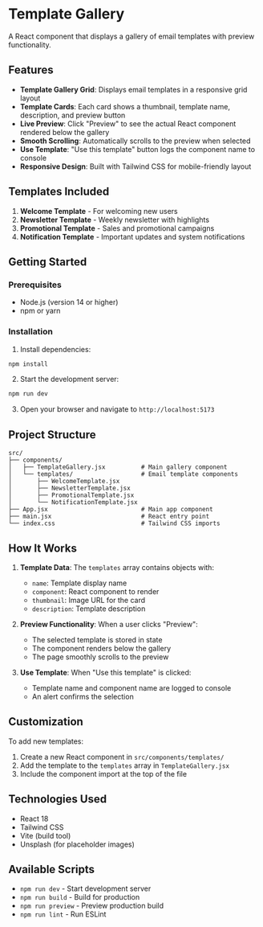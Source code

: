 # Template Gallery

A React component that displays a gallery of email templates with preview functionality.

## Features

- **Template Gallery Grid**: Displays email templates in a responsive grid layout
- **Template Cards**: Each card shows a thumbnail, template name, description, and preview button
- **Live Preview**: Click "Preview" to see the actual React component rendered below the gallery
- **Smooth Scrolling**: Automatically scrolls to the preview when selected
- **Use Template**: "Use this template" button logs the component name to console
- **Responsive Design**: Built with Tailwind CSS for mobile-friendly layout

## Templates Included

1. **Welcome Template** - For welcoming new users
2. **Newsletter Template** - Weekly newsletter with highlights
3. **Promotional Template** - Sales and promotional campaigns
4. **Notification Template** - Important updates and system notifications

## Getting Started

### Prerequisites

- Node.js (version 14 or higher)
- npm or yarn

### Installation

1. Install dependencies:
```bash
npm install
```

2. Start the development server:
```bash
npm run dev
```

3. Open your browser and navigate to `http://localhost:5173`

## Project Structure

```
src/
├── components/
│   ├── TemplateGallery.jsx          # Main gallery component
│   └── templates/                   # Email template components
│       ├── WelcomeTemplate.jsx
│       ├── NewsletterTemplate.jsx
│       ├── PromotionalTemplate.jsx
│       └── NotificationTemplate.jsx
├── App.jsx                          # Main app component
├── main.jsx                         # React entry point
└── index.css                        # Tailwind CSS imports
```

## How It Works

1. **Template Data**: The `templates` array contains objects with:
   - `name`: Template display name
   - `component`: React component to render
   - `thumbnail`: Image URL for the card
   - `description`: Template description

2. **Preview Functionality**: When a user clicks "Preview":
   - The selected template is stored in state
   - The component renders below the gallery
   - The page smoothly scrolls to the preview

3. **Use Template**: When "Use this template" is clicked:
   - Template name and component name are logged to console
   - An alert confirms the selection

## Customization

To add new templates:

1. Create a new React component in `src/components/templates/`
2. Add the template to the `templates` array in `TemplateGallery.jsx`
3. Include the component import at the top of the file

## Technologies Used

- React 18
- Tailwind CSS
- Vite (build tool)
- Unsplash (for placeholder images)

## Available Scripts

- `npm run dev` - Start development server
- `npm run build` - Build for production
- `npm run preview` - Preview production build
- `npm run lint` - Run ESLint 